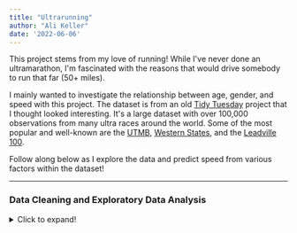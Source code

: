 ```yaml
---
title: "Ultrarunning"
author: "Ali Keller"
date: '2022-06-06'
---
```



This project stems from my love of running! While I've never done an ultramarathon, I'm fascinated with the reasons that would drive somebody to run that far (50+ miles). 

I mainly wanted to investigate the relationship between age, gender, and speed with this project. The dataset is from an old [Tidy Tuesday](https://github.com/rfordatascience/tidytuesday/blob/master/data/2021/2021-10-26/readme.md) project that I thought looked interesting. It's a large dataset with over 100,000 observations from many ultra races around the world. Some of the most popular and well-known are the [UTMB](https://utmbmontblanc.com/jp/page/1/a-mythical-race,-an-unique-experience.html), [Western States](https://www.wser.org/), and the [Leadville 100](https://www.leadvilleraceseries.com/run/leadvilletrail100run/). 

Follow along below as I explore the data and predict speed from various factors within the dataset!

***

### Data Cleaning and Exploratory Data Analysis

<details>
  <summary>Click to expand!</summary>
  
  ```{r}
  library(tidyverse)
  library(tidytuesdayR)
  library(tidymodels)

  #load data
  tuesdata <- tidytuesdayR::tt_load(2021, week = 44)
  ultra_rankings <- tuesdata$ultra_rankings
  race <- tuesdata$race

  glimpse(ultra_rankings)
  glimpse(race)
  ```
          </details>
  
  
